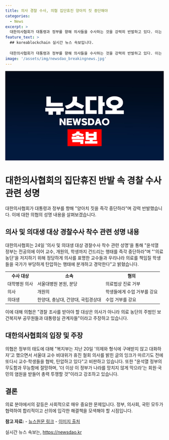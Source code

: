 ```yaml
---
title: 의사 경찰 수사, 의협 집단휴진 양아치 짓 중단해야
categories:
  - News
excerpt: >
  대한의사협회가 대통령과 정부를 향해 의사들을 수사하는 것을 강력히 반발하고 있다. 이는 대학병원 의사 5명과 학생들을 수사 중인 경찰의 조치에 대한 것으로, 의협은 이를 양아치 짓이라고 비판했다. 또한, 의료 농단의 책임이 있는 보건복지부 공무원들과 대통령실 관계자들이 경찰 수사의 주된 대상이라고 주장하며, 정부의 태도를 비판했다. 더불어 윤석열 정부에 절망하며 총력 투쟁할 것이라고 강조했다.
feature_text: >
  ## koreablockchain 실시간 뉴스 속보입니다.

  대한의사협회가 대통령과 정부를 향해 의사들을 수사하는 것을 강력히 반발하고 있다. 이는 대학병원 의사 5명과 학생들을 수사 중인 경찰의 조치에 대한 것으로, 의협은 이를 양아치 짓이라고 비판했다. 또한, 의료 농단의 책임이 있는 보건복지부 공무원들과 대통령실 관계자들이 경찰 수사의 주된 대상이라고 주장하며, 정부의 태도를 비판했다. 더불어 윤석열 정부에 절망하며 총력 투쟁할 것이라고 강조했다.
image: '/assets/img/newsdao_breakingnews.jpg'
---
```


<p><img src="/assets/img/newsdao_breakingnews.jpg" alt="koreablockchain 속보" /></p>

<h1 data-ke-size="size28">대한의사협회의 집단휴진 반발 속 경찰 수사 관련 성명</h1>

<p data-ke-size="size16">대한의사협회가 대통령과 정부를 향해 "양아치 짓을 즉각 중단하라"며 강력 반발했습니다. 이에 대한 의협의 성명 내용을 살펴보겠습니다.</p>

<h2 data-ke-size="size26">의사 및 의대생 대상 경찰수사 착수 관련 성명 내용</h2>

<p data-ke-size="size16">대한의사협회는 24일 '의사 및 의대생 대상 경찰수사 착수 관련 성명'을 통해 "윤석열 정부는 전공의에 이어 교수, 개원의, 학생까지 건드리는 행태를 즉각 중단하라"며 "'의료 농단'을 저지하기 위해 정당하게 의사를 표명한 교수들과 우리나라 의료를 책임질 학생들을 국가가 부당하게 탄압하는 행태에 분개하고 경악한다"고 밝혔습니다.</p>

<table>
  <tr>
    <td style="text-align: center; height: 17px;"><b>수사 대상</b></td>
    <td style="text-align: center; height: 17px;"><b>소속</b></td>
    <td style="text-align: center; height: 17px;"><b>혐의</b></td>
  </tr>
  <tr>
    <td style="text-align: left; height: 17px;">대학병원 의사</td>
    <td style="text-align: left; height: 17px;">서울대병원 본원, 분당</td>
    <td style="text-align: left; height: 17px;">의료법상 진료 거부</td>
  </tr>
  <tr>
    <td style="text-align: left; height: 17px;">의사</td>
    <td style="text-align: left; height: 17px;">개원의</td>
    <td style="text-align: left; height: 17px;">학생들에게 수업 거부를 강요</td>
  </tr>
  <tr>
    <td style="text-align: left; height: 17px;">의대생</td>
    <td style="text-align: left; height: 17px;">한양대, 충남대, 건양대, 국립경상대</td>
    <td style="text-align: left; height: 17px;">수업 거부를 강요</td>
  </tr>
</table>

<p data-ke-size="size16">이에 대해 의협은 "경찰 조사를 받아야 할 대상은 의사가 아니라 의료 농단의 주범인 보건복지부 공무원들과 대통령실 관계자들"이라고 주장하고 있습니다.</p>

<h2 data-ke-size="size26">대한의사협회의 입장 및 주장</h2>

<p data-ke-size="size16">의협은 정부의 태도에 대해 "복지부는 지난 20일 '의제와 형식에 구애받지 않고 대화하자'고 했으면서 서울대 교수 비대위가 휴진 철회 의사를 밝힌 글의 잉크가 마르기도 전에 또다시 교수·학생들을 협박, 탄압하고 있다"고 비판하고 있습니다. 또한 "윤석열 정부의 무도함과 무능함에 절망하며, '더 이상 이 정부가 나라를 망치지 않게 막으라'는 회원·국민의 염원을 받들어 총력 투쟁할 것"이라고 강조하고 있습니다.</p>

<h2 data-ke-size="size26">결론</h2>

<p data-ke-size="size16">의료 분야에서의 갈등은 사회적으로 매우 중요한 문제입니다. 정부, 의사회, 국민 모두가 협력하여 합리적이고 선의에 입각한 해결책을 모색해야 할 시점입니다.</p>

<p><strong>참고 자료:</strong>
- <a href="https://news.naver.com/main/read.naver?mode=LSD&mid=sec&sid1=102&oid=023&aid=0003647842">뉴스원문 링크</a>
- <a href="https://www.yna.co.kr/view/AKR20210924117000005">이미지 출처</a></p>
실시간 뉴스 속보는, <a href="https://newsdao.kr" rel="dofollow">https://newsdao.kr</a>


